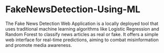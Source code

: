 # FakeNewsDetection-Using-ML
The Fake News Detection Web Application is a locally deployed tool that uses traditional machine learning algorithms like Logistic Regression and Random Forest to classify news articles as real or fake. It offers a simple web interface for real-time predictions, aiming to combat misinformation and promote media awareness.
